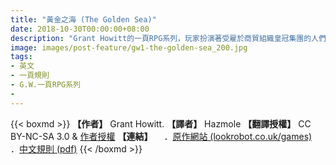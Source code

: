 ```yaml
---
title: "黃金之海 (The Golden Sea)"
date: 2018-10-30T00:00:00+08:00
description: "Grant Howitt的一頁RPG系列，玩家扮演著受雇於商貿組織皇冠集團的人們，在一望無際的廣袤沙漠上冒險。"
image: images/post-feature/gw1-the-golden-sea_200.jpg
tags: 
- 英文
- 一頁規則
- G.W.一頁RPG系列
- 
---
```

{{< boxmd >}}
**【作者】** Grant Howitt.
**【譯者】** Hazmole
**【翻譯授權】** CC BY-NC-SA 3.0 & [作者授權](https://i.imgur.com/IIwihdK.png)
**【連結】**
　．[原作網站 (lookrobot.co.uk/games)](http://lookrobot.co.uk/games)
　．[中文規則 (pdf)](https://drive.google.com/file/d/1bZZbLJ2eV54-ReLR2yxUpeX4s4h4H0ZQ/view)
{{< /boxmd >}}


